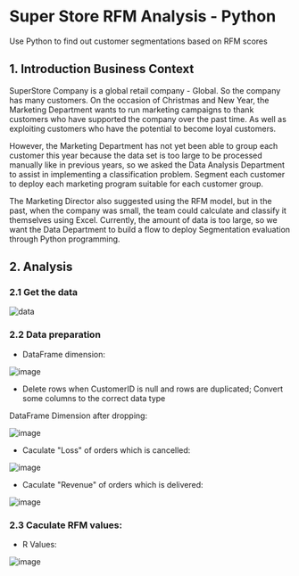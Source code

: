 # Super Store RFM Analysis - Python
Use Python to find out customer segmentations based on RFM scores
## 1. Introduction Business Context
SuperStore Company is a global retail company - Global. So the company has many customers. On the occasion of Christmas and New Year, the Marketing Department wants to run marketing campaigns to thank customers who have supported the company over the past time. As well as exploiting customers who have the potential to become loyal customers.

However, the Marketing Department has not yet been able to group each customer this year because the data set is too large to be processed manually like in previous years, so we asked the Data Analysis Department to assist in implementing a classification problem. Segment each customer to deploy each marketing program suitable for each customer group.

The Marketing Director also suggested using the RFM model, but in the past, when the company was small, the team could calculate and classify it themselves using Excel. Currently, the amount of data is too large, so we want the Data Department to build a flow to deploy Segmentation evaluation through Python programming.

## 2. Analysis 
### 2.1 Get the data
![data](https://github.com/phuonght3001/Super-Store-RFM-Analysis---Python/assets/150796721/66f3931d-8d26-4449-8245-e022b5be813d)
### 2.2 Data preparation
- DataFrame dimension:

![image](https://github.com/phuonght3001/Super-Store-RFM-Analysis---Python/assets/150796721/7bf43ed0-805b-4df8-944d-834b3174cbc3)


- Delete rows when CustomerID is null and rows are duplicated; Convert some columns to the correct data type

DataFrame Dimension after dropping:

![image](https://github.com/phuonght3001/Super-Store-RFM-Analysis---Python/assets/150796721/3337a481-99ff-448f-b393-68ec7a080ed7)

- Caculate "Loss" of orders which is cancelled:

![image](https://github.com/phuonght3001/Super-Store-RFM-Analysis---Python/assets/150796721/fdac237d-ff69-457c-9be3-e5c0890054fb)

- Caculate "Revenue" of orders which is delivered:
  
![image](https://github.com/phuonght3001/Super-Store-RFM-Analysis---Python/assets/150796721/823c5ad4-ad60-4041-8d42-2bfe003c09a4)
### 2.3 Caculate RFM values:
- R Values:

![image](https://github.com/phuonght3001/Super-Store-RFM-Analysis---Python/assets/150796721/f7a4c092-09b8-4af0-93bc-8c5124109bc6)



